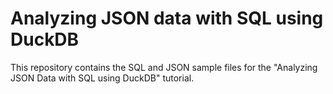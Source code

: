 # Analyzing JSON data with SQL using DuckDB

This repository contains the SQL and JSON sample files for the "Analyzing JSON Data with SQL using DuckDB" tutorial.
